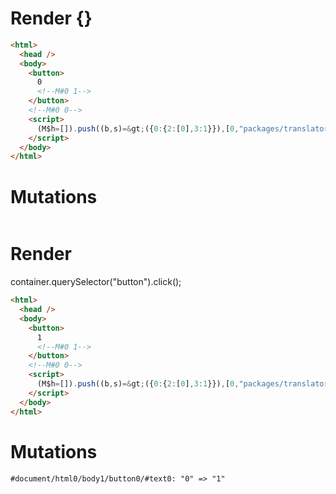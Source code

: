 # Render {}
```html
<html>
  <head />
  <body>
    <button>
      0
      <!--M#0 1-->
    </button>
    <!--M#0 0-->
    <script>
      (M$h=[]).push((b,s)=&gt;({0:{2:[0],3:1}}),[0,"packages/translator/src/__tests__/fixtures/basic-handler-multi-ref-nested/template.marko_0_a_b",])
    </script>
  </body>
</html>
```

# Mutations
```

```


# Render 
container.querySelector("button").click();

```html
<html>
  <head />
  <body>
    <button>
      1
      <!--M#0 1-->
    </button>
    <!--M#0 0-->
    <script>
      (M$h=[]).push((b,s)=&gt;({0:{2:[0],3:1}}),[0,"packages/translator/src/__tests__/fixtures/basic-handler-multi-ref-nested/template.marko_0_a_b",])
    </script>
  </body>
</html>
```

# Mutations
```
#document/html0/body1/button0/#text0: "0" => "1"
```